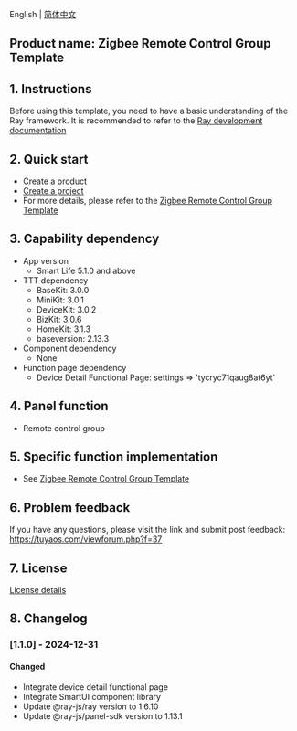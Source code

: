 English[](README.md) | [简体中文](README_zh.md)

## Product name: Zigbee Remote Control Group Template

## 1. Instructions

Before using this template, you need to have a basic understanding of the Ray framework. It is recommended to refer to the [Ray development documentation](https://developer.tuya.com/en/miniapp/develop/ray/guide/overview)

## 2. Quick start

- [Create a product](https://developer.tuya.com/en/miniapp-codelabs/codelabs/panel-zigbee-remote-group-guide/index.html#2)
- [Create a project](https://developer.tuya.com/en/miniapp-codelabs/codelabs/panel-zigbee-remote-group-guide/index.html#3)
- For more details, please refer to the [Zigbee Remote Control Group Template](https://developer.tuya.com/en/miniapp-codelabs/codelabs/panel-zigbee-remote-group-guide/index.html#0)

## 3. Capability dependency

- App version
  - Smart Life 5.1.0 and above
- TTT dependency
  - BaseKit: 3.0.0
  - MiniKit: 3.0.1
  - DeviceKit: 3.0.2
  - BizKit: 3.0.6
  - HomeKit: 3.1.3
  - baseversion: 2.13.3
- Component dependency
  - None
- Function page dependency
  - Device Detail Functional Page: settings => 'tycryc71qaug8at6yt'

## 4. Panel function

- Remote control group

## 5. Specific function implementation

- See [Zigbee Remote Control Group Template](https://developer.tuya.com/en/miniapp-codelabs/codelabs/panel-zigbee-remote-group-guide/index.html#0)

## 6. Problem feedback

If you have any questions, please visit the link and submit post feedback: https://tuyaos.com/viewforum.php?f=37

## 7. License

[License details](LICENSE)

## 8. Changelog

### [1.1.0] - 2024-12-31

#### Changed

- Integrate device detail functional page
- Integrate SmartUI component library
- Update @ray-js/ray version to 1.6.10
- Update @ray-js/panel-sdk version to 1.13.1
